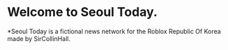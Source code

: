 # Welcome to Seoul Today.
*Seoul Today is a fictional news network for the Roblox Republic Of Korea made by SirCollinHall. 
